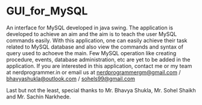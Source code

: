 # GUI_for_MySQL
An interface for MySQL developed in java swing.
The application is developed to achieve an aim and the aim is to teach the user MySQL commands easily. With this application, one can easily achieve their task related to MySQL database and also view the commands and syntax of query used to achoeve the main.
Few MySQL operation like creating procedure, events, database administration, etc are yet to be added in the application.
If you are interested in this application, contact me or my team at nerdprogrammer.in
or email us at nerdprogrammergm@gmail.com / bhavyashukla@outlook.com  / sohels99@gmail.com

Last but not the least, special thanks to Mr. Bhavya Shukla, Mr. Sohel Shaikh and Mr. Sachin Narkhede.
